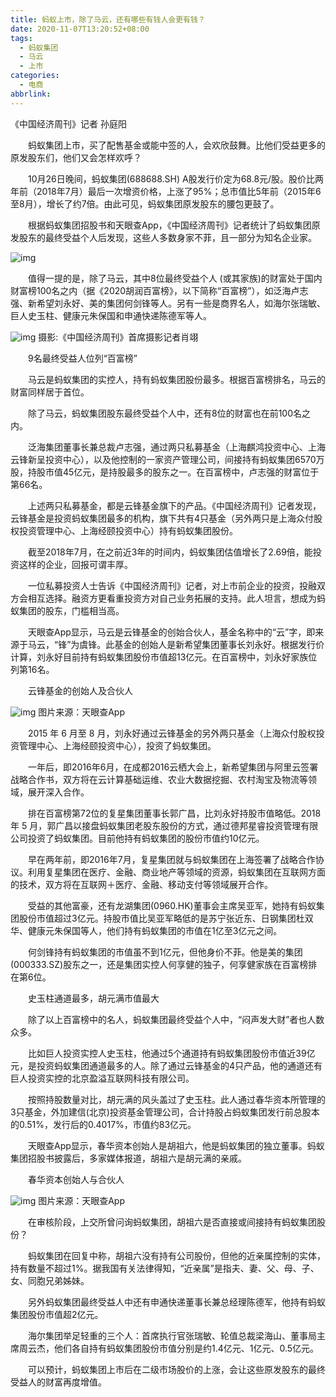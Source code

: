 ```yaml
---
title: 蚂蚁上市，除了马云，还有哪些有钱人会更有钱？
date: 2020-11-07T13:20:52+08:00
tags:
  - 蚂蚁集团
  - 马云
  - 上市
categories:
  - 电商
abbrlink:
---
```


《中国经济周刊》记者 孙庭阳

　　蚂蚁集团上市，买了配售基金或能中签的人，会欢欣鼓舞。比他们受益更多的原发股东们，他们又会怎样欢呼？

　　10月26日晚间，蚂蚁集团(688688.SH) A股发行价定为68.8元/股。股价比两年前（2018年7月）最后一次增资价格，上涨了95%；总市值比5年前（2015年6至8月），增长了约7倍。由此可见，蚂蚁集团原发股东的腰包更鼓了。

　　根据蚂蚁集团招股书和天眼查App，《中国经济周刊》记者统计了蚂蚁集团原发股东的最终受益个人后发现，这些人多数身家不菲，且一部分为知名企业家。

![img](https://cdn.jsdelivr.net/gh/yakeing/Documentation@main/Hexo/images/da63-kcaeqzx5136346.jpg)

　　值得一提的是，除了马云，其中8位最终受益个人 (或其家族)的财富处于国内财富榜100名之内（据《2020胡润百富榜》，以下简称“百富榜”），如泛海卢志强、新希望刘永好、美的集团何剑锋等人。另有一些是商界名人，如海尔张瑞敏、巨人史玉柱、健康元朱保国和申通快递陈德军等人。

![img](https://cdn.jsdelivr.net/gh/yakeing/Documentation@main/Hexo/images/bcee-kcaeqzx5136402.jpg)
摄影:《中国经济周刊》首席摄影记者肖翊

　　9名最终受益人位列“百富榜”

　　马云是蚂蚁集团的实控人，持有蚂蚁集团股份最多。根据百富榜排名，马云的财富同样居于首位。

　　除了马云，蚂蚁集团股东最终受益个人中，还有8位的财富也在前100名之内。

　　泛海集团董事长兼总裁卢志强，通过两只私募基金（上海麒鸿投资中心、上海云锋新呈投资中心），以及他控制的一家资产管理公司，间接持有蚂蚁集团6570万股，持股市值45亿元，是持股最多的股东之一。在百富榜中，卢志强的财富位于第66名。

　　上述两只私募基金，都是云锋基金旗下的产品。《中国经济周刊》记者发现，云锋基金是投资蚂蚁集团最多的机构，旗下共有4只基金（另外两只是上海众付股权投资管理中心、上海经颐投资中心）持有蚂蚁集团股份。

　　截至2018年7月，在之前近3年的时间内，蚂蚁集团估值增长了2.69倍，能投资这样的企业，回报可谓丰厚。

　　一位私募投资人士告诉《中国经济周刊》记者，对上市前企业的投资，投融双方会相互选择。融资方更看重投资方对自己业务拓展的支持。此人坦言，想成为蚂蚁集团的股东，门槛相当高。

　　天眼查App显示，马云是云锋基金的创始合伙人，基金名称中的“云”字，即来源于马云，“锋”为虞锋。此基金的创始人是新希望集团董事长刘永好。根据发行价计算，刘永好目前持有蚂蚁集团股份市值超13亿元。在百富榜中，刘永好家族位列第16名。

　　云锋基金的创始人及合伙人

![img](https://cdn.jsdelivr.net/gh/yakeing/Documentation@main/Hexo/images/f115-kcaeqzx5136450.jpg)
图片来源：天眼查App

　　2015 年 6 月至 8 月，刘永好通过云锋基金的另外两只基金（上海众付股权投资管理中心、上海经颐投资中心），投资了蚂蚁集团。

　　一年后，即2016年6月，在成都2016云栖大会上，新希望集团与阿里云签署战略合作书，双方将在云计算基础运维、农业大数据挖掘、农村淘宝及物流等领域，展开深入合作。

　　排在百富榜第72位的复星集团董事长郭广昌，比刘永好持股市值略低。2018 年 5 月，郭广昌以接盘蚂蚁集团老股东股份的方式，通过德邦星睿投资管理有限公司投资了蚂蚁集团。目前他持有蚂蚁集团的股份市值约10亿元。

　　早在两年前，即2016年7月，复星集团就与蚂蚁集团在上海签署了战略合作协议。利用复星集团在医疗、金融、商业地产等领域的资源，蚂蚁集团在互联网方面的技术，双方将在互联网＋医疗、金融、移动支付等领域展开合作。

　　受益的其他富豪，还有龙湖集团(0960.HK)董事会主席吴亚军，她持有蚂蚁集团股份市值超过3亿元。持股市值比吴亚军略低的是苏宁张近东、日钢集团杜双华、健康元朱保国等人，他们持有蚂蚁集团的市值在1亿至3亿元之间。

　　何剑锋持有蚂蚁集团的市值虽不到1亿元，但他身价不菲。他是美的集团(000333.SZ)股东之一，还是集团实控人何享健的独子，何享健家族在百富榜排在第6位。

　　史玉柱通道最多，胡元满市值最大

　　除了以上百富榜中的名人，蚂蚁集团最终受益个人中，“闷声发大财”者也人数众多。

　　比如巨人投资实控人史玉柱，他通过5个通道持有蚂蚁集团股份市值近39亿元，是投资蚂蚁集团通道最多的人。除了通过云锋基金的4只产品，他的通道还有巨人投资实控的北京盈溢互联网科技有限公司。

　　按照持股数量对比，胡元满的风头盖过了史玉柱。此人通过春华资本所管理的3只基金，外加建信(北京)投资基金管理公司，合计持股占蚂蚁集团发行前总股本的0.51%，发行后的0.4017%，市值约83亿元。

　　天眼查App显示，春华资本创始人是胡祖六，他是蚂蚁集团的独立董事。蚂蚁集团招股书披露后，多家媒体报道，胡祖六是胡元满的亲戚。

　　春华资本创始人与合伙人

![img](https://cdn.jsdelivr.net/gh/yakeing/Documentation@main/Hexo/images/c519-kcaeqzx5136525.jpg)
图片来源：天眼查App

　　在审核阶段，上交所曾问询蚂蚁集团，胡祖六是否直接或间接持有蚂蚁集团股份？

　　蚂蚁集团在回复中称，胡祖六没有持有公司股份，但他的近亲属控制的实体，持有数量不超过1%。据我国有关法律得知，“近亲属”是指夫、妻、父、母、子、女、同胞兄弟姊妹。

　　另外蚂蚁集团最终受益人中还有申通快递董事长兼总经理陈德军，他持有蚂蚁集团股份市值超2亿元。

　　海尔集团举足轻重的三个人：首席执行官张瑞敏、轮值总裁梁海山、董事局主席周云杰，他们各自持有蚂蚁集团股份市值分别是约1.4亿元、1亿元、0.5亿元。

　　可以预计，蚂蚁集团上市后在二级市场股价的上涨，会让这些原发股东的最终受益人的财富再度增值。